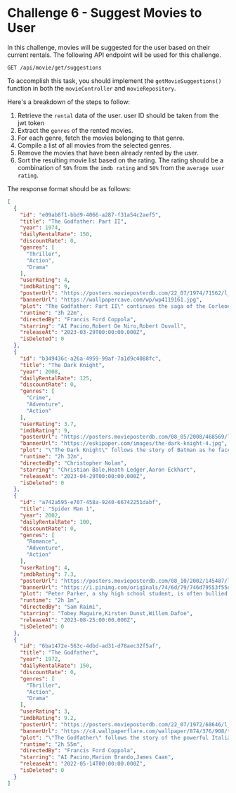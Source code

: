 # Challenge 6 - Suggest Movies to User

In this challenge, movies will be suggested for the user based on their current rentals. The following API endpoint will be used for this challenge.

```http
GET /api/movie/get/suggestions
```
To accomplish this task, you should implement the `getMovieSuggestions()` function in both the `movieController` and `movieRepository`.

Here's a breakdown of the steps to follow:

1. Retrieve the `rental` data of the user. user ID should be taken from the jwt token
2. Extract the `genres` of the rented movies.
3. For each genre, fetch the movies belonging to that genre.
4. Compile a list of all movies from the selected genres.
5. Remove the movies that have been already rented by the user.
6. Sort the resulting movie list based on the rating. The rating should be a combination of `50%` from the `imdb rating` and `50%` from the `average user rating`.

The response format should be as follows:

````json
[
  {
    "id": "e09ab8f1-bbd9-4066-a287-f31a54c2aef5",
    "title": "The Godfather: Part II",
    "year": 1974,
    "dailyRentalRate": 150,
    "discountRate": 0,
    "genres": [
      "Thriller",
      "Action",
      "Drama"
    ],
    "userRating": 4,
    "imdbRating": 9,
    "posterUrl": "https://posters.movieposterdb.com/22_07/1974/71562/l_71562_28dbaac1.jpg",
    "bannerUrl": "https://wallpapercave.com/wp/wp4119161.jpg",
    "plot": "The Godfather: Part II\" continues the saga of the Corleone family, exploring the rise of a young Vito Corleone as he builds his criminal empire and the reign of his son, Michael, as he seeks to expand the family's influence and protect their legacy. As the story unfolds, the film delves into themes of power, corruption, and the consequences of violence, offering a compelling and complex portrait of the American dream and the cost of pursuing it.",
    "runtime": "3h 22m",
    "directedBy": "Francis Ford Coppola",
    "starring": "AI Pacino,Robert De Niro,Robert Duvall",
    "releaseAt": "2023-03-29T00:00:00.000Z",
    "isDeleted": 0
  },
  {
    "id": "b349436c-a26a-4959-99af-7a1d9c4088fc",
    "title": "The Dark Knight",
    "year": 2008,
    "dailyRentalRate": 125,
    "discountRate": 0,
    "genres": [
      "Crime",
      "Adventure",
      "Action"
    ],
    "userRating": 3.7,
    "imdbRating": 9,
    "posterUrl": "https://posters.movieposterdb.com/08_05/2008/468569/l_468569_f0e2cd63.jpg",
    "bannerUrl": "https://eskipaper.com/images/the-dark-knight-4.jpg",
    "plot": "\"The Dark Knight\" follows the story of Batman as he faces off against the Joker, a sadistic criminal mastermind who seeks to undermine Gotham City's sense of justice and morality. As the Joker's reign of terror threatens to destroy the city, Batman must confront his own inner demons and make sacrifices to protect the people he loves. With its complex characters, intense action, and thought-provoking themes, \"The Dark Knight\" is a gripping exploration of heroism, villainy, and the blurred lines between them.",
    "runtime": "2h 32m",
    "directedBy": "Christopher Nolan",
    "starring": "Christian Bale,Heath Ledger,Aaron Eckhart",
    "releaseAt": "2023-04-29T00:00:00.000Z",
    "isDeleted": 0
  },
  {
    "id": "a742a595-e707-458a-9240-66742251dabf",
    "title": "Spider Man 1",
    "year": 2002,
    "dailyRentalRate": 100,
    "discountRate": 0,
    "genres": [
      "Romance",
      "Adventure",
      "Action"
    ],
    "userRating": 4,
    "imdbRating": 7.3,
    "posterUrl": "https://posters.movieposterdb.com/08_10/2002/145487/l_145487_821ea90e.jpg",
    "bannerUrl": "https://i.pinimg.com/originals/74/6d/79/746d79553f55de04e8f9560cb35d2e41.jpg",
    "plot": "Peter Parker, a shy high school student, is often bullied by his classmates. However, his life changes when he is bitten by a genetically altered spider and gains superpowers. He must now use his newfound abilities to fight the evil Green Goblin and save the city.",
    "runtime": "2h 1m",
    "directedBy": "Sam Raimi",
    "starring": "Tobey Maguire,Kirsten Dunst,Willem Dafoe",
    "releaseAt": "2023-08-25:00:00.000Z",
    "isDeleted": 0
  },
  {
    "id": "6ba1472e-563c-4dbd-ad31-d78aec32f5af",
    "title": "The Godfather",
    "year": 1972,
    "dailyRentalRate": 150,
    "discountRate": 0,
    "genres": [
      "Thriller",
      "Action",
      "Drama"
    ],
    "userRating": 3,
    "imdbRating": 9.2,
    "posterUrl": "https://posters.movieposterdb.com/22_07/1972/68646/l_68646_8c811dec.jpg",
    "bannerUrl": "https://c4.wallpaperflare.com/wallpaper/874/376/908/the-godfather-movies-vito-corleone-wallpaper-preview.jpg",
    "plot": "\"The Godfather\" follows the story of the powerful Italian-American crime family, the Corleones, led by Don Vito Corleone. When the aging Don is nearly assassinated, his reluctant son, Michael, is drawn into the world of organized crime and eventually rises to power, navigating betrayal, loyalty, and vengeance in a ruthless quest to protect his family's legacy.",
    "runtime": "2h 55m",
    "directedBy": "Francis Ford Coppola",
    "starring": "AI Pacino,Marion Brando,James Caan",
    "releaseAt": "2022-05-14T00:00:00.000Z",
    "isDeleted": 0
  }
]
````